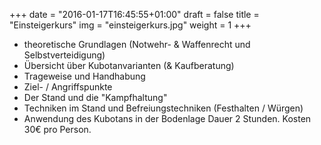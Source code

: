+++
date = "2016-01-17T16:45:55+01:00"
draft = false
title = "Einsteigerkurs"
img = "einsteigerkurs.jpg"
weight = 1
+++
- theoretische Grundlagen (Notwehr- & Waffenrecht und Selbstverteidigung)
- Übersicht über Kubotanvarianten (& Kaufberatung)
- Trageweise und Handhabung
- Ziel- / Angriffspunkte
- Der Stand und die "Kampfhaltung"
- Techniken im Stand und Befreiungstechniken (Festhalten / Würgen)
- Anwendung des Kubotans in der Bodenlage
Dauer 2 Stunden. Kosten 30€ pro Person.
